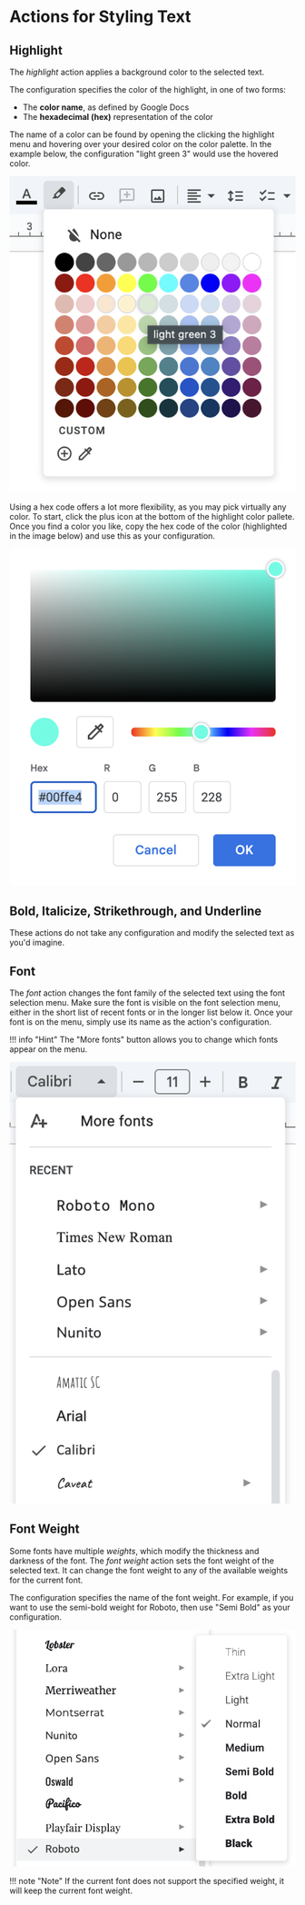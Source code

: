 # Actions for Styling Text

## Highlight

The _highlight_ action applies a background color to the selected text.

The configuration specifies the color of the highlight, in one of two forms:

- The **color name**, as defined by Google Docs
- The **hexadecimal (hex)** representation of the color

The name of a color can be found by opening the clicking the highlight menu and hovering over your desired color on the color palette.
In the example below, the configuration "light green 3" would use the hovered color.

<img src="/assets/screenshots/highlight-colors.png" alt="Color palette screenshot" class='small-image' />

Using a hex code offers a lot more flexibility, as you may pick virtually any color. To start, click the
plus icon at the bottom of the highlight color pallete. Once you find a color you like, copy the hex code
of the color (highlighted in the image below) and use this as your configuration.

<img src="/assets/screenshots/highlight-hex.png" alt="Hex colors screenshot" class='small-image' />

## Bold, Italicize, Strikethrough, and Underline

These actions do not take any configuration and modify the selected text as you'd imagine.

## Font

The _font_ action changes the font family of the selected text using the font selection menu.
Make sure the font is visible on the font selection menu, either in the short list of recent fonts or in the longer list below it.
Once your font is on the menu, simply use its name as the action's configuration.

<!-- prettier-ignore-start -->
!!! info "Hint"
    The "More fonts" button allows you to change which fonts appear on the menu.
<!-- prettier-ignore-end -->

<img src="/assets/screenshots/font-family.png" alt="Font selection menu screenshot" class='small-image' />

## Font Weight

Some fonts have multiple _weights_, which modify the thickness and darkness of the font.
The _font weight_ action sets the font weight of the selected text. It can change the
font weight to any of the available weights for the current font.

The configuration specifies the name of the font weight.
For example, if you want to use the semi-bold weight for Roboto, then use "Semi Bold" as your configuration.

<img src="/assets/screenshots/font-weight.png" alt="Font weight menu screenshot" class='small-image' />

<!-- prettier-ignore-start -->
!!! note "Note"
    If the current font does not support the specified weight, it will keep the current font weight.
<!-- prettier-ignore-end -->
